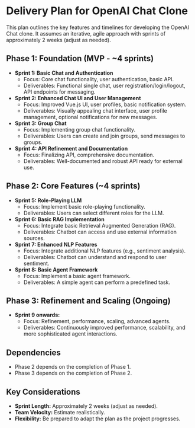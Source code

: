 # Delivery Plan for OpenAI Chat Clone

This plan outlines the key features and timelines for developing the OpenAI Chat clone. It assumes an iterative, agile approach with sprints of approximately 2 weeks (adjust as needed).

## Phase 1: Foundation (MVP - ~4 sprints)

* **Sprint 1: Basic Chat and Authentication**
  * Focus: Core chat functionality, user authentication, basic API.
  * Deliverables: Functional single chat, user registration/login/logout, API endpoints for messaging.
* **Sprint 2: Enhanced Chat UI and User Management**
  * Focus: Improved Vue.js UI, user profiles, basic notification system.
  * Deliverables: Visually appealing chat interface, user profile management, optional notifications for new messages.
* **Sprint 3: Group Chat**
  * Focus: Implementing group chat functionality.
  * Deliverables: Users can create and join groups, send messages to groups.
* **Sprint 4: API Refinement and Documentation**
  * Focus: Finalizing API, comprehensive documentation.
  * Deliverables: Well-documented and robust API ready for external use.

## Phase 2: Core Features (~4 sprints)

* **Sprint 5: Role-Playing LLM**
  * Focus: Implement basic role-playing functionality.
  * Deliverables: Users can select different roles for the LLM.
* **Sprint 6: Basic RAG Implementation**
  * Focus: Integrate basic Retrieval Augmented Generation (RAG).
  * Deliverables: Chatbot can access and use external information sources.
* **Sprint 7: Enhanced NLP Features**
  * Focus: Integrate additional NLP features (e.g., sentiment analysis).
  * Deliverables: Chatbot can understand and respond to user sentiment.
* **Sprint 8: Basic Agent Framework**
  * Focus: Implement a basic agent framework.
  * Deliverables: A simple agent can perform a predefined task.

## Phase 3: Refinement and Scaling (Ongoing)

* **Sprint 9 onwards:**
  * Focus: Refinement, performance, scaling, advanced agents.
  * Deliverables: Continuously improved performance, scalability, and more sophisticated agent interactions.

## Dependencies

* Phase 2 depends on the completion of Phase 1.
* Phase 3 depends on the completion of Phase 2.

## Key Considerations

* **Sprint Length:**  Approximately 2 weeks (adjust as needed).
* **Team Velocity:**  Estimate realistically.
* **Flexibility:**  Be prepared to adapt the plan as the project progresses.
